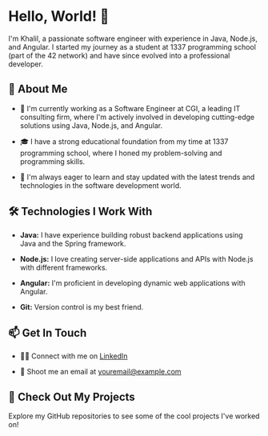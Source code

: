# Hello, World! 👋

I'm Khalil, a passionate software engineer with experience in Java, Node.js, and Angular. I started my journey as a student at 1337 programming school (part of the 42 network) and have since evolved into a professional developer.

## 🚀 About Me

- 💼 I'm currently working as a Software Engineer at CGI, a leading IT consulting firm, where I'm actively involved in developing cutting-edge solutions using Java, Node.js, and Angular.

- 🎓 I have a strong educational foundation from my time at 1337 programming school, where I honed my problem-solving and programming skills.

- 🌱 I'm always eager to learn and stay updated with the latest trends and technologies in the software development world.

## 🛠️ Technologies I Work With

- **Java:** I have experience building robust backend applications using Java and the Spring framework.

- **Node.js:** I love creating server-side applications and APIs with Node.js with different frameworks.

- **Angular:** I'm proficient in developing dynamic web applications with Angular.

- **Git:** Version control is my best friend.

## 📫 Get In Touch

- 👨‍💼 Connect with me on [LinkedIn](https://www.linkedin.com/in/khalilhafni)

- 📧 Shoot me an email at [youremail@example.com](mailto:hafnixwork@gmail.com)


## 🌟 Check Out My Projects

Explore my GitHub repositories to see some of the cool projects I've worked on!

